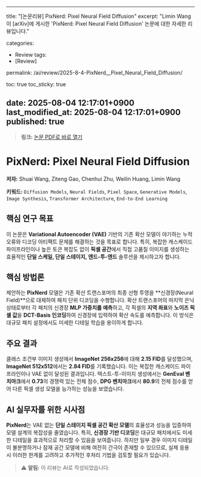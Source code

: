 
---
title: "[논문리뷰] PixNerd: Pixel Neural Field Diffusion"
excerpt: "Limin Wang이 [arXiv]에 게시한 'PixNerd: Pixel Neural Field Diffusion' 논문에 대한 자세한 리뷰입니다."

categories:
  - Review
tags:
  - [Review]

permalink: /ai/review/2025-8-4-PixNerd__Pixel_Neural_Field_Diffusion/

toc: true
toc_sticky: true

date: 2025-08-04 12:17:01+0900
last_modified_at: 2025-08-04 12:17:01+0900
published: true
---
> **링크:** [논문 PDF로 바로 열기](https://arxiv.org/abs/2507.23268)

# PixNerd: Pixel Neural Field Diffusion

**저자:** Shuai Wang, Ziteng Gao, Chenhui Zhu, Weilin Huang, Limin Wang

**키워드:** `Diffusion Models`, `Neural Fields`, `Pixel Space`, `Generative Models`, `Image Synthesis`, `Transformer Architecture`, `End-to-End Learning`

## 핵심 연구 목표
이 논문은 **Variational Autoencoder (VAE)** 기반의 기존 확산 모델이 야기하는 누적 오류와 디코딩 아티팩트 문제를 해결하는 것을 목표로 합니다. 특히, 복잡한 캐스케이드 파이프라인이나 높은 토큰 복잡도 없이 **픽셀 공간**에서 직접 고품질 이미지를 생성하는 효율적인 **단일 스케일, 단일 스테이지, 엔드-투-엔드** 솔루션을 제시하고자 합니다.

## 핵심 방법론
제안하는 **PixNerd** 모델은 기존 확산 트랜스포머의 최종 선형 투영을 **신경장(Neural Field)**으로 대체하여 패치 단위 디코딩을 수행합니다. 확산 트랜스포머의 마지막 은닉 상태로부터 각 패치의 신경장 **MLP 가중치를 예측**하고, 각 픽셀의 **지역 좌표**와 **노이즈 픽셀 값**을 **DCT-Basis 인코딩**하여 신경장에 입력하여 확산 속도를 예측합니다. 이 방식은 대규모 패치 설정에서도 미세한 디테일 학습을 용이하게 합니다.

## 주요 결과
클래스 조건부 이미지 생성에서 **ImageNet 256x256**에 대해 **2.15 FID**를 달성했으며, **ImageNet 512x512**에서는 **2.84 FID**를 기록했습니다. 이는 복잡한 캐스케이드 파이프라인이나 VAE 없이 달성된 결과입니다. 텍스트-투-이미지 생성에서는 **GenEval 벤치마크**에서 **0.73**의 경쟁력 있는 전체 점수, **DPG 벤치마크**에서 **80.9**의 전체 점수를 얻어 다른 픽셀 생성 모델을 능가하는 성능을 보였습니다.

## AI 실무자를 위한 시사점
**PixNerd**는 VAE 없는 **단일 스테이지 픽셀 공간 확산 모델**의 효율성과 성능을 입증하여 모델 설계의 복잡성을 줄였습니다. 특히, **신경장 기반 디코딩**은 대규모 패치에서도 미세한 디테일을 효과적으로 처리할 수 있음을 보여줍니다. 하지만 일부 경우 이미지 디테일이 불분명하거나 잠재 공간 모델에 비해 여전히 간극이 존재할 수 있으므로, 실제 응용 시 이러한 한계를 고려하고 추가적인 후처리 기법을 검토할 필요가 있습니다.

> ⚠️ **알림:** 이 리뷰는 AI로 작성되었습니다.
